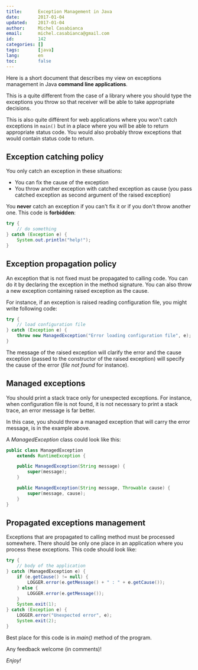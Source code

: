 ```yaml
---
title:      Exception Management in Java
date:       2017-01-04
updated:    2017-01-04
author:     Michel Casabianca
email:      michel.casabianca@gmail.com
id:         142
categories: []
tags:       [java]
lang:       en
toc:        false
---
```


Here is a short document that describes my view on exceptions management in
Java **command line applications**.

This is a quite different from the case of a library where you should type the
exceptions you throw so that receiver will be able to take appropriate
decisions.

This is also quite différent for web applications where you won't catch
exceptions in `main()` but in a place where you will be able to return
appropriate status code. You would also probably throw exceptions that would
contain status code to return.

<!--more-->

Exception catching policy
-------------------------

You only catch an exception in these situations:

- You can fix the cause of the exception
- You throw another exception with catched exception as cause (you pass catched
  exception as second argument of the raised exception)

You **never** catch an exception if you can't fix it or if you don't throw 
another one. This code is **forbidden**:

```java
try {
    // do something
} catch (Exception e) {
    System.out.println("help!");
}
```

Exception propagation policy
----------------------------

An exception that is not fixed must be propagated to calling code. You can do
it by declaring the exception in the method signature. You can also throw a
new exception containing raised exception as the cause.

For instance, if an exception is raised reading configuration file, you might
write following code:

```java
try {
    // load configuration file
} catch (Exception e) {
    throw new ManagedException("Error loading configuration file", e);
}
```

The message of the raised exception will clarify the error and the cause
exception (passed to the constructor of the raised exception) will specify
the cause of the error (*file not found* for instance).

Managed exceptions
------------------

You should print a stack trace only for unexpected exceptions. For instance,
when configuration file is not found, it is not necessary to print a stack
trace, an error message is far better.

In this case, you should throw a managed exception that will carry the error
message, is in the example above.

A *ManagedException* class could look like this:

```java
public class ManagedException
    extends RuntimeException {

    public ManagedException(String message) {
        super(message);
    }

    public ManagedException(String message, Throwable cause) {
        super(message, cause);
    }
}
```

Propagated exceptions management
--------------------------------

Exceptions that are propagated to calling method must be processed somewhere.
There should be only one place in an application where you process these
exceptions. This code should look like:

```java
try {
    // body of the application
} catch (ManagedException e) {
    if (e.getCause() != null) {
        LOGGER.error(e.getMessage() + " : " + e.getCause());
    } else {
        LOGGER.error(e.getMessage());
    }
    System.exit(1);
} catch (Exception e) {
    LOGGER.error("Unexpected error", e);
    System.exit(2);
}
```

Best place for this code is in *main()* method of the program.

Any feedback welcome (in comments)!

*Enjoy!*
